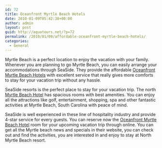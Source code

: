 ```yaml
---
id: 72
title: Oceanfront Myrtle Beach Hotels
date: 2010-01-09T05:42:38+00:00
author: admin
layout: post
guid: http://aquatours.net/?p=72
permalink: /2010/01/09/affordable-oceanfront-myrtle-beach-hotels/
categories:
  - General
---
```

Myrtle Beach is a perfect location to enjoy the vacation with your family. Whenever you are planning to go Myrtle Beach, you can easily arrange your accommodations through SeaSide. They provide the affordable [Oceanfront Myrtle Beach Hotels](http://www.seasidemb.com/) with excellent service that really gives more comforts to stay for your vacation trip without any hassle.

SeaSide resorts is the perfect place to stay for your vacation trip. The north [Myrtle Beach Hotel](http://www.seasidemb.com/) has spacious rooms with best amenities. You can enjoy all the attractions like golf, entertainment, shopping, spa and other fantastic activities at Myrtle Beach, South Carolina with peace of mind.

SeaSide is well experienced in these line of hospitality industry and provide 4-star service for every guests. You can reserve now the [Oceanfront Myrtle Beach Hotel](http://www.seasidemb.com/) room for your upcoming vacation trip through online. You can get all the Myrtle beach news and specials in their website, you can check out and find the activities, you are interested in and enjoy to stay at North Myrtle Beach resort.